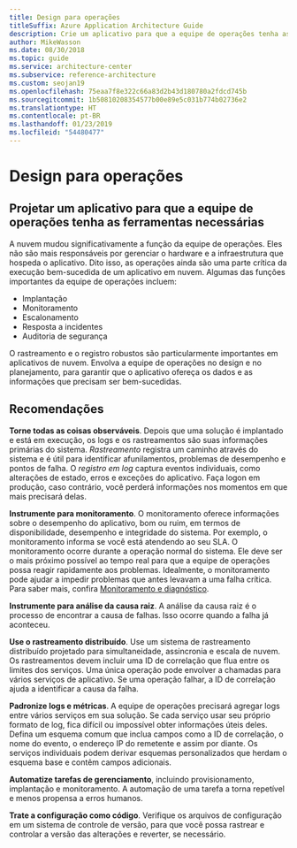 ```yaml
---
title: Design para operações
titleSuffix: Azure Application Architecture Guide
description: Crie um aplicativo para que a equipe de operações tenha as ferramentas necessárias.
author: MikeWasson
ms.date: 08/30/2018
ms.topic: guide
ms.service: architecture-center
ms.subservice: reference-architecture
ms.custom: seojan19
ms.openlocfilehash: 75eaa7f8e322c66a83d2b43d180780a2fdcd745b
ms.sourcegitcommit: 1b50810208354577b00e89e5c031b774b02736e2
ms.translationtype: HT
ms.contentlocale: pt-BR
ms.lasthandoff: 01/23/2019
ms.locfileid: "54480477"
---
```

# <a name="design-for-operations"></a>Design para operações

## <a name="design-an-application-so-that-the-operations-team-has-the-tools-they-need"></a>Projetar um aplicativo para que a equipe de operações tenha as ferramentas necessárias

A nuvem mudou significativamente a função da equipe de operações. Eles não são mais responsáveis por gerenciar o hardware e a infraestrutura que hospeda o aplicativo.  Dito isso, as operações ainda são uma parte crítica da execução bem-sucedida de um aplicativo em nuvem. Algumas das funções importantes da equipe de operações incluem:

- Implantação
- Monitoramento
- Escalonamento
- Resposta a incidentes
- Auditoria de segurança

O rastreamento e o registro robustos são particularmente importantes em aplicativos de nuvem. Envolva a equipe de operações no design e no planejamento, para garantir que o aplicativo ofereça os dados e as informações que precisam ser bem-sucedidas.  <!-- to do: Link to DevOps checklist -->

## <a name="recommendations"></a>Recomendações

**Torne todas as coisas observáveis**. Depois que uma solução é implantado e está em execução, os logs e os rastreamentos são suas informações primárias do sistema. *Rastreamento* registra um caminho através do sistema e é útil para identificar afunilamentos, problemas de desempenho e pontos de falha. O *registro em log* captura eventos individuais, como alterações de estado, erros e exceções do aplicativo. Faça logon em produção, caso contrário, você perderá informações nos momentos em que mais precisará delas.

**Instrumente para monitoramento**. O monitoramento oferece informações sobre o desempenho do aplicativo, bom ou ruim, em termos de disponibilidade, desempenho e integridade do sistema. Por exemplo, o monitoramento informa se você está atendendo ao seu SLA. O monitoramento ocorre durante a operação normal do sistema. Ele deve ser o mais próximo possível ao tempo real para que a equipe de operações possa reagir rapidamente aos problemas. Idealmente, o monitoramento pode ajudar a impedir problemas que antes levavam a uma falha crítica. Para saber mais, confira [Monitoramento e diagnóstico][monitoring].

**Instrumente para análise da causa raiz**. A análise da causa raiz é o processo de encontrar a causa de falhas. Isso ocorre quando a falha já aconteceu.

**Use o rastreamento distribuído**. Use um sistema de rastreamento distribuído projetado para simultaneidade, assincronia e escala de nuvem. Os rastreamentos devem incluir uma ID de correlação que flua entre os limites dos serviços. Uma única operação pode envolver a chamadas para vários serviços de aplicativo. Se uma operação falhar, a ID de correlação ajuda a identificar a causa da falha.

**Padronize logs e métricas**. A equipe de operações precisará agregar logs entre vários serviços em sua solução. Se cada serviço usar seu próprio formato de log, fica difícil ou impossível obter informações úteis deles. Defina um esquema comum que inclua campos como a ID de correlação, o nome do evento, o endereço IP do remetente e assim por diante. Os serviços individuais podem derivar esquemas personalizados que herdam o esquema base e contêm campos adicionais.

**Automatize tarefas de gerenciamento**, incluindo provisionamento, implantação e monitoramento. A automação de uma tarefa a torna repetível e menos propensa a erros humanos.

**Trate a configuração como código**. Verifique os arquivos de configuração em um sistema de controle de versão, para que você possa rastrear e controlar a versão das alterações e reverter, se necessário.

<!-- links -->

[monitoring]: ../../best-practices/monitoring.md
